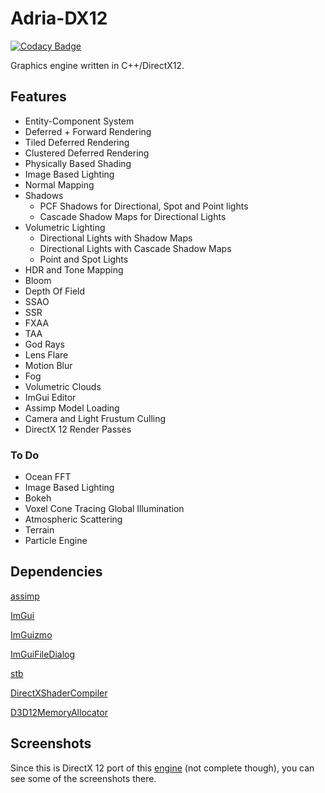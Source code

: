 # Adria-DX12

[![Codacy Badge](https://api.codacy.com/project/badge/Grade/11a6904c733a48daaf68fa7ecb8b5d57)](https://app.codacy.com/gh/mate286/Adria-DX12?utm_source=github.com&utm_medium=referral&utm_content=mate286/Adria-DX12&utm_campaign=Badge_Grade_Settings)

Graphics engine written in C++/DirectX12. 
## Features
* Entity-Component System
* Deferred + Forward Rendering 
* Tiled Deferred Rendering 
* Clustered Deferred Rendering
* Physically Based Shading
* Image Based Lighting
* Normal Mapping
* Shadows
    - PCF Shadows for Directional, Spot and Point lights
    - Cascade Shadow Maps for Directional Lights
* Volumetric Lighting
    - Directional Lights with Shadow Maps
    - Directional Lights with Cascade Shadow Maps
    - Point and Spot Lights 
* HDR and Tone Mapping
* Bloom
* Depth Of Field
* SSAO
* SSR
* FXAA
* TAA
* God Rays
* Lens Flare
* Motion Blur
* Fog
* Volumetric Clouds
* ImGui Editor
* Assimp Model Loading
* Camera and Light Frustum Culling
* DirectX 12 Render Passes

### To Do
* Ocean FFT
* Image Based Lighting
* Bokeh
* Voxel Cone Tracing Global Illumination
* Atmospheric Scattering
* Terrain
* Particle Engine

## Dependencies
[assimp](https://github.com/assimp/assimp)

[ImGui](https://github.com/ocornut/imgui)

[ImGuizmo](https://github.com/CedricGuillemet/ImGuizmo)

[ImGuiFileDialog](https://github.com/aiekick/ImGuiFileDialog)

[stb](https://github.com/nothings/stb)

[DirectXShaderCompiler](https://github.com/microsoft/DirectXShaderCompiler)

[D3D12MemoryAllocator](https://github.com/GPUOpen-LibrariesAndSDKs/D3D12MemoryAllocator)

## Screenshots

Since this is DirectX 12 port of this [engine](https://github.com/mate286/Adria-DX11)
(not complete though), you can see some of the screenshots there.
